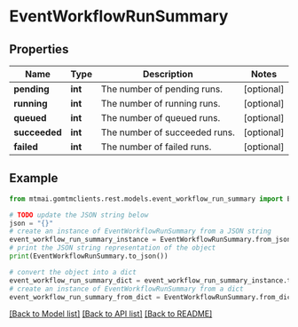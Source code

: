# EventWorkflowRunSummary


## Properties

Name | Type | Description | Notes
------------ | ------------- | ------------- | -------------
**pending** | **int** | The number of pending runs. | [optional] 
**running** | **int** | The number of running runs. | [optional] 
**queued** | **int** | The number of queued runs. | [optional] 
**succeeded** | **int** | The number of succeeded runs. | [optional] 
**failed** | **int** | The number of failed runs. | [optional] 

## Example

```python
from mtmai.gomtmclients.rest.models.event_workflow_run_summary import EventWorkflowRunSummary

# TODO update the JSON string below
json = "{}"
# create an instance of EventWorkflowRunSummary from a JSON string
event_workflow_run_summary_instance = EventWorkflowRunSummary.from_json(json)
# print the JSON string representation of the object
print(EventWorkflowRunSummary.to_json())

# convert the object into a dict
event_workflow_run_summary_dict = event_workflow_run_summary_instance.to_dict()
# create an instance of EventWorkflowRunSummary from a dict
event_workflow_run_summary_from_dict = EventWorkflowRunSummary.from_dict(event_workflow_run_summary_dict)
```
[[Back to Model list]](../README.md#documentation-for-models) [[Back to API list]](../README.md#documentation-for-api-endpoints) [[Back to README]](../README.md)


